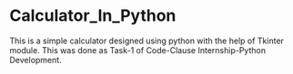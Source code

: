 # Calculator_In_Python
This is a simple calculator designed using python with the help of Tkinter module. This was done as Task-1 of Code-Clause Internship-Python Development.
